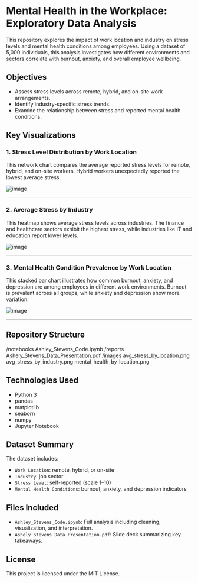 # Mental Health in the Workplace: Exploratory Data Analysis

This repository explores the impact of work location and industry on stress levels and mental health conditions among employees. Using a dataset of 5,000 individuals, this analysis investigates how different environments and sectors correlate with burnout, anxiety, and overall employee wellbeing.

## Objectives

- Assess stress levels across remote, hybrid, and on-site work arrangements.
- Identify industry-specific stress trends.
- Examine the relationship between stress and reported mental health conditions.

## Key Visualizations

### 1. Stress Level Distribution by Work Location

This network chart compares the average reported stress levels for remote, hybrid, and on-site workers. Hybrid workers unexpectedly reported the lowest average stress.

![image](https://github.com/user-attachments/assets/b15a2c9c-7a49-4961-9006-0b7b4febc359)

---

### 2. Average Stress by Industry

This heatmap shows average stress levels across industries. The finance and healthcare sectors exhibit the highest stress, while industries like IT and education report lower levels.

![image](https://github.com/user-attachments/assets/e5c403ba-6174-4fbc-aeb8-b84545bc2c49)

---

### 3. Mental Health Condition Prevalence by Work Location

This stacked bar chart illustrates how common burnout, anxiety, and depression are among employees in different work environments. Burnout is prevalent across all groups, while anxiety and depression show more variation.

![image](https://github.com/user-attachments/assets/26284fd1-f64c-4604-8f84-3bd9290662f1)

---

## Repository Structure

/notebooks
Ashley_Stevens_Code.ipynb
/reports
Ashely_Stevens_Data_Presentation.pdf
/images
avg_stress_by_location.png
avg_stress_by_industry.png
mental_health_by_location.png


## Technologies Used

- Python 3
- pandas
- matplotlib
- seaborn
- numpy
- Jupyter Notebook

## Dataset Summary

The dataset includes:
- `Work Location`: remote, hybrid, or on-site
- `Industry`: job sector
- `Stress Level`: self-reported (scale 1–10)
- `Mental Health Conditions`: burnout, anxiety, and depression indicators

## Files Included

- `Ashley_Stevens_Code.ipynb`: Full analysis including cleaning, visualization, and interpretation.
- `Ashely_Stevens_Data_Presentation.pdf`: Slide deck summarizing key takeaways.

## License

This project is licensed under the MIT License.


